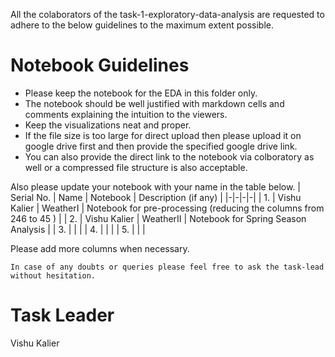 

All the colaborators of the task-1-exploratory-data-analysis are requested to adhere to the below guidelines to the maximum extent possible.

# Notebook Guidelines

 -  Please keep the notebook for the EDA in this folder only.
 -  The notebook should be well justified with markdown cells and comments explaining the intuition to the viewers.
 -  Keep the visualizations neat and proper.
 -  If the file size is too large for direct upload then please upload it on google drive first and then provide the specified google drive link. 
 -  You can also provide the direct link to the notebook via colboratory as well or a compressed file structure is also acceptable.


Also please update your notebook with your name in the table below.
| Serial No. | Name | Notebook | Description (if any) |
|-|-|-|-|
| 1. | Vishu Kalier | WeatherI | Notebook for pre-processing (reducing the columns from 246 to 45 ) |
| 2. | Vishu Kalier | WeatherII | Notebook for Spring Season Analysis |
| 3. | | |
| 4. | | |
| 5. | | |

Please add more columns when necessary.

    In case of any doubts or queries please feel free to ask the task-lead without hesitation.

# Task Leader
   Vishu Kalier
